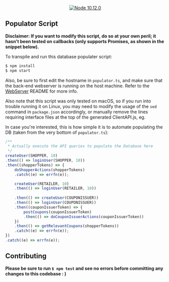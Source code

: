 <p align="center">
    <a href="https://nodejs.org/api/esm.html">
        <img src="https://github.com/riyadshauk/coupon-retailer-shopper-app/blob/master/ClientAPI/misc/node@current-_=10.12.0-brightgreen.svg" alt="Node 10.12.0">
    </a>
</p>

## Populator Script

**Disclaimer: If you want to modify this script, do so at your own peril; it hasn't been tested on callbacks (only supports Promises, as shown in the snippet below).**

To transpile and run this database populater script:

```bash
$ npm install
$ npm start
```

Also, be sure to first edit the hostname in `populator.ts`, and make sure that the back-end webserver is running on the host machine. Refer to the [WebServer]("https://github.com/riyadshauk/coupon-retailer-shopper-webserver") README for more info.

Also note that this script was only tested on macOS, so if you run into trouble running it on Linux, you may need to modify the usage of the `sed` command in `package.json` accordingly, or manually remove the lines requiring interface files at the top of the generated ClientAPI.js, eg.

In case you're interested, this is how simple it is to automate populating the DB (taken from the very bottom of `populator.ts`):

```javascript
/**
 * Actually execute the API queries to populate the Database here
 */
createUser(SHOPPER, 10)
.then(() => loginUser(SHOPPER, 10))
.then((shopperTokens) => {
    doShopperActions(shopperTokens)
    .catch((e) => errfn(e));

    createUser(RETAILER, 10)
    .then(() => loginUser(RETAILER, 10))
        
    .then(() => createUser(COUPONISSUER))
    .then(() => loginUser(COUPONISSUER))
    .then((couponIssuerToken) => {
        postCoupons(couponIssuerToken)
        .then(() => doCouponIssuerActions(couponIssuerToken))
    })
    .then(() => getRelevantCoupons(shopperTokens))
    .catch((e) => errfn(e));
})
.catch((e) => errfn(e));
```

## Contributing
**Please be sure to run `$ npm test` and see no errors before committing any changes to this codebase : )**